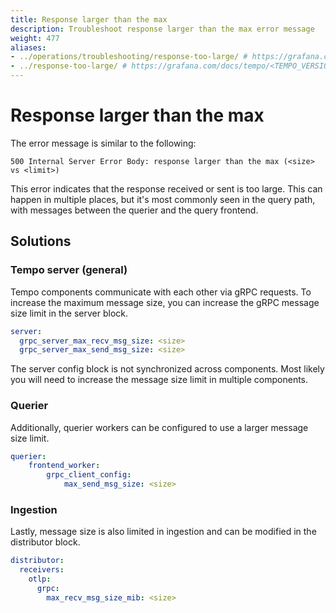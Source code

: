 ```yaml
---
title: Response larger than the max
description: Troubleshoot response larger than the max error message
weight: 477
aliases:
- ../operations/troubleshooting/response-too-large/ # https://grafana.com/docs/tempo/<TEMPO_VERSION>/operations/troubleshooting/response-too-large/
- ../response-too-large/ # https://grafana.com/docs/tempo/<TEMPO_VERSION>/troubleshooting/response-too-large/
---
```


# Response larger than the max

The error message is similar to the following:

```
500 Internal Server Error Body: response larger than the max (<size> vs <limit>)
```

This error indicates that the response received or sent is too large.
This can happen in multiple places, but it's most commonly seen in the query path,
with messages between the querier and the query frontend.

## Solutions

### Tempo server (general)

Tempo components communicate with each other via gRPC requests.
To increase the maximum message size, you can increase the gRPC message size limit in the server block.

```yaml
server:
  grpc_server_max_recv_msg_size: <size>
  grpc_server_max_send_msg_size: <size>
```

The server config block is not synchronized across components.
Most likely you will need to increase the message size limit in multiple components.

### Querier

Additionally, querier workers can be configured to use a larger message size limit.

```yaml
querier:
    frontend_worker:
        grpc_client_config:
            max_send_msg_size: <size>
```

### Ingestion

Lastly, message size is also limited in ingestion and can be modified in the distributor block.

```yaml
distributor:
  receivers:
    otlp:
      grpc:
        max_recv_msg_size_mib: <size>
```
